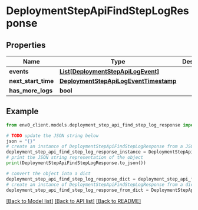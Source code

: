 # DeploymentStepApiFindStepLogResponse


## Properties

Name | Type | Description | Notes
------------ | ------------- | ------------- | -------------
**events** | [**List[DeploymentStepApiLogEvent]**](DeploymentStepApiLogEvent.md) |  | 
**next_start_time** | [**DeploymentStepApiLogEventTimestamp**](DeploymentStepApiLogEventTimestamp.md) |  | [optional] 
**has_more_logs** | **bool** |  | 

## Example

```python
from env0_client.models.deployment_step_api_find_step_log_response import DeploymentStepApiFindStepLogResponse

# TODO update the JSON string below
json = "{}"
# create an instance of DeploymentStepApiFindStepLogResponse from a JSON string
deployment_step_api_find_step_log_response_instance = DeploymentStepApiFindStepLogResponse.from_json(json)
# print the JSON string representation of the object
print(DeploymentStepApiFindStepLogResponse.to_json())

# convert the object into a dict
deployment_step_api_find_step_log_response_dict = deployment_step_api_find_step_log_response_instance.to_dict()
# create an instance of DeploymentStepApiFindStepLogResponse from a dict
deployment_step_api_find_step_log_response_from_dict = DeploymentStepApiFindStepLogResponse.from_dict(deployment_step_api_find_step_log_response_dict)
```
[[Back to Model list]](../README.md#documentation-for-models) [[Back to API list]](../README.md#documentation-for-api-endpoints) [[Back to README]](../README.md)


